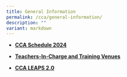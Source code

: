 ```yaml
---
title: General Information
permalink: /cca/general-information/
description: ""
variant: markdown
---
```

*  **[CCA Schedule 2024](/files/CCA/2024_CCA_Schedule_141123__For_PDF__Student_version_for_sch_website.pdf)**

*   **[Teachers-In-Charge and Training Venues](/files/CCA/2024_CCA_Deployment_081123__For_sch_website_.pdf)**

*   **[CCA LEAPS 2.0](/files/LEAPS%202.pdf)**
